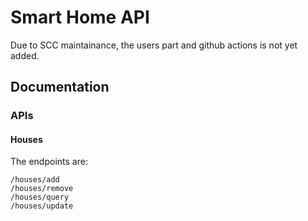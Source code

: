# Smart Home API

Due to SCC maintainance, the users part and github actions is not yet added.

## Documentation

### APIs

#### Houses

The endpoints are:
```
/houses/add
/houses/remove
/houses/query
/houses/update
```
